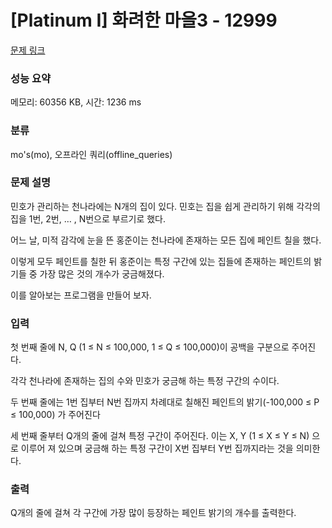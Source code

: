 # [Platinum I] 화려한 마을3 - 12999 

[문제 링크](https://www.acmicpc.net/problem/12999) 

### 성능 요약

메모리: 60356 KB, 시간: 1236 ms

### 분류

mo's(mo), 오프라인 쿼리(offline_queries)

### 문제 설명

<p>민호가 관리하는 천나라에는 N개의 집이 있다. 민호는 집을 쉽게 관리하기 위해 각각의 집을 1번, 2번, … , N번으로 부르기로 했다.</p>

<p>어느 날, 미적 감각에 눈을 뜬 홍준이는 천나라에 존재하는 모든 집에 페인트 칠을 했다.</p>

<p>이렇게 모두 페인트를 칠한 뒤 홍준이는 특정 구간에 있는 집들에 존재하는 페인트의 밝기들 중 가장 많은 것의 개수가 궁금해졌다.</p>

<p>이를 알아보는 프로그램을 만들어 보자.</p>

### 입력 

 <p>첫 번째 줄에 N, Q (1 ≤ N ≤ 100,000, 1 ≤ Q ≤ 100,000)이 공백을 구분으로 주어진다.</p>

<p>각각 천나라에 존재하는 집의 수와 민호가 궁금해 하는 특정 구간의 수이다.</p>

<p>두 번째 줄에는 1번 집부터 N번 집까지 차례대로 칠해진 페인트의 밝기(-100,000 ≤ P ≤ 100,000) 가 주어진다</p>

<p>세 번째 줄부터 Q개의 줄에 걸쳐 특정 구간이 주어진다. 이는 X, Y (1 ≤ X ≤ Y ≤ N) 으로 이루어 져 있으며 궁금해 하는 특정 구간이 X번 집부터 Y번 집까지라는 것을 의미한다.</p>

### 출력 

 <p>Q개의 줄에 걸쳐 각 구간에 가장 많이 등장하는 페인트 밝기의 개수를 출력한다.</p>

